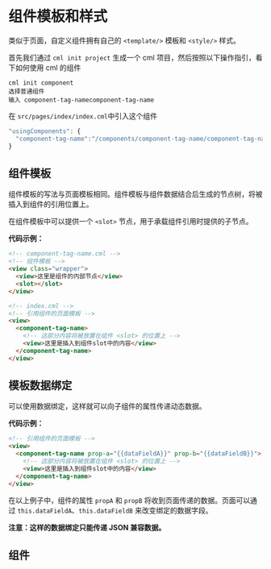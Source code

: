 # 组件模板和样式

类似于页面，自定义组件拥有自己的 `<template/>` 模板和 `<style/>` 样式。

首先我们通过 `cml init project` 生成一个 cml 项目，然后按照以下操作指引，看下如何使用 cml 的组件

``` 
cml init component
选择普通组件
输入 component-tag-namecomponent-tag-name
```

在 `src/pages/index/index.cml`中引入这个组件

```javascript
"usingComponents": {
  "component-tag-name":"/components/component-tag-name/component-tag-name"
}
```

## 组件模板

组件模板的写法与页面模板相同。组件模板与组件数据结合后生成的节点树，将被插入到组件的引用位置上。

在组件模板中可以提供一个 `<slot>` 节点，用于承载组件引用时提供的子节点。

**代码示例：**

```html
<!-- component-tag-name.cml -->
<!-- 组件模板 -->
<view class="wrapper">
  <view>这里是组件的内部节点</view>
  <slot></slot>
</view>
```

```html
<!-- index.cml -->
<!-- 引用组件的页面模板 -->
<view>
  <component-tag-name>
    <!-- 这部分内容将被放置在组件 <slot> 的位置上 -->
    <view>这里是插入到组件slot中的内容</view>
  </component-tag-name>
</view>
```

## 模板数据绑定

可以使用数据绑定，这样就可以向子组件的属性传递动态数据。

**代码示例：**

```html
<!-- 引用组件的页面模板 -->
<view>
  <component-tag-name prop-a="{{dataFieldA}}" prop-b="{{dataFieldB}}">
    <!-- 这部分内容将被放置在组件 <slot> 的位置上 -->
    <view>这里是插入到组件slot中的内容</view>
  </component-tag-name>
</view>
```

在以上例子中，组件的属性 `propA` 和 `propB` 将收到页面传递的数据。页面可以通过 `this.dataFieldA`、`this.dataFieldB` 来改变绑定的数据字段。

**注意：这样的数据绑定只能传递 JSON 兼容数据。**

## 组件<template>的 slot

在组件的`<template/>`中可以包含 `slot` 节点，用于承载组件使用者提供的`cml`结构。

支持通过具名插槽的方式在模板中使用多个`slot`

```html
<!-- component-tag-name.cml -->
<template>
  <view>
    <view>组件模板的slot</view>
    <slot name="before"></slot>
    <slot></slot>
    <slot name="after"></slot>
  </view>
</template>
```

然后在父页面 `src/pages/index/index.cml`中

```html
<template>
  <component-tag-name>
    <view>this is from index</view>
    <view slot="before">this is before from index</view>
    <view slot="after">this is after from index</view>
    <view>this is from index aaaa</view>
  </component-tag-name>
</template>
```

## 组件样式

组件对应 `style` 标签内的样式，只对当前节点生效。编写组件样式时，需要注意以下几点：

- 组件和引用组件的页面不能使用 id 选择器（`#a`）、属性选择器（`[a]`）和标签名选择器，请改用`class`选择器。
- 组件和引用组件的页面中使用后代选择器（`.a .b`）在一些极端情况下会有非预期的表现，如遇，请避免使用。
- 子元素选择器（`.a>.b`）只能用于 `view` 组件与其子节点之间，用于其他组件可能导致非预期的情况。
- 继承样式，如 `font` 、 `color` ，会从组件外继承到组件内。
- 元素选择器不支持

```css
#a {
} /* 在组件中不能使用 */
[a] {
} /* 在组件中不能使用 */
button {
} /* 在组件中不能使用 */
.a > .b {
} /* 除非 .a 是 view 组件节点，否则不一定会生效 */
view {
} /* 不支持元素选择器 */
```

## 样式多态

chameleon 扩展了多态样式，用于针对对于不同端有不同的样式需求的情况 [参考](https://cmljs.org/doc/view/cmss/css_diff.html)

## 引用外部样式

[参考](https://cmljs.org/doc/api/runtime/@import.html)
